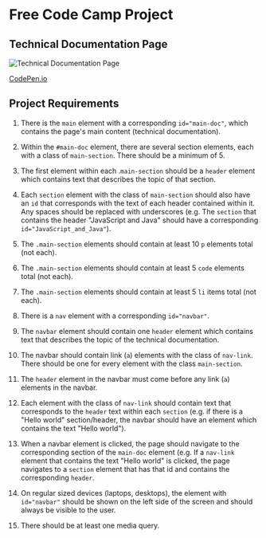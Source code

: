 # Free Code Camp Project
## Technical Documentation Page

![Technical Documentation Page](Technical%20Documentation%20Page/images/FCC%20Technical%20Documentation%20Page.gif)

[CodePen.io](https://codepen.io/careychua/pen/LYpJwNV)


## Project Requirements
1. There is the ```main``` element with a corresponding ```id="main-doc"```, which contains the page's main content (technical documentation).

2. Within the ```#main-doc``` element, there are several section elements, each with a class of ```main-section```. There should be a minimum of 5.
   
3. The first element within each .```main-section``` should be a ```header``` element which contains text that describes the topic of that section.
   
4. Each ```section``` element with the class of ```main-section``` should also have an ```id``` that corresponds with the text of each header contained within it. Any spaces should be replaced with underscores (e.g. The ```section``` that contains the header "JavaScript and Java" should have a corresponding ```id="JavaScript_and_Java"```).
   
5. The ```.main-section``` elements should contain at least 10 ```p``` elements total (not each).
   
6. The ```.main-section``` elements should contain at least 5 ```code``` elements total (not each).
   
7. The ```.main-section``` elements should contain at least 5 ```li``` items total (not each).
   
8. There is a ```nav``` element with a corresponding ```id="navbar"```.
   
9. The ```navbar``` element should contain one ```header``` element which contains text that describes the topic of the technical documentation.
    
10. The navbar should contain link (```a```) elements with the class of ```nav-link```. There should be one for every element with the class ```main-section```.
    
11. The ```header``` element in the navbar must come before any link (```a```) elements in the navbar.
    
12. Each element with the class of ```nav-link``` should contain text that corresponds to the ```header``` text within each ```section``` (e.g. if there is a "Hello world" section/header, the navbar should have an element which contains the text "Hello world").
    
13. When a navbar element is clicked, the page should navigate to the corresponding section of the ```main-doc``` element (e.g. If a ```nav-link``` element that contains the text "Hello world" is clicked, the page navigates to a ```section``` element that has that id and contains the corresponding ```header```.
    
14. On regular sized devices (laptops, desktops), the element with ```id="navbar"``` should be shown on the left side of the screen and should always be visible to the user.

15. There should be at least one media query.

